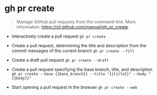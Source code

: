 # gh pr create
> Manage GitHub pull requests from the command-line.
> More information: <https://cli.github.com/manual/gh_pr_create>.

- Interactively create a pull request
`gh pr create`

- Create a pull request, determining the title and description from the commit messages of the current branch
`gh pr create --fill`

- Create a draft pull request
`gh pr create --draft`

- Create a pull request specifying the base branch, title, and description
`gh pr create --base {{base_branch}} --title "{{title}}" --body "{{body}}"`

- Start opening a pull request in the browser
`gh pr create --web`
